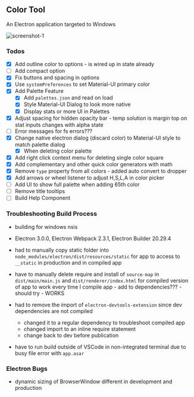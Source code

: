 ## Color Tool

An Electron application targeted to Windows

![screenshot-1](https://s3-us-west-1.amazonaws.com/benjaminadk/color-picker-1.PNG)

### Todos

- [x] Add outline color to options - is wired up in state already
- [ ] Add compact option
- [x] Fix buttons and spacing in options
- [x] Use `systemPreferences` to set Material-UI primary color
- [x] Add Palette Feature
  - [x] Add `palettes.json` and read on load
  - [x] Style Material-UI Dialog to look more native
  - [x] Display stats or more UI in Palettes
- [x] Adjust spacing for hidden opacity bar - temp solution is margin top on stat inputs changes with alpha state
- [ ] Error messages for fs errors???
- [x] Change native electron dialog (discard color) to Material-UI style to match palette dialog
  - [x] When deleting color palette
- [x] Add right click context menu for deleting single color square
- [x] Add complementary and other quick color generators with math
- [x] Remove `type` property from all colors - added auto convert to dropper
- [x] Add arrows or wheel listener to adjust H,S,L,A in color picker
- [ ] Add UI to show full palette when adding 65th color
- [ ] Remove title tooltips
- [ ] Build Help Component

### Troubleshooting Build Process

- building for windows nsis

- Electron 3.0.0, Electron Webpack 2.3.1, Electron Builder 20.29.4

- had to manually copy static folder into `node_modules/electron/dist/resources/static` for app to access to `__static` in production and in compiled app

- have to manually delete require and install of `source-map` in `dist/main/main.js` and `dist/renderer/index.html` for compiled version of app to work every time I compile app - add to dependencies??? - should try - WORKS

- had to remove the import of `electron-devtools-extension` since dev dependencies are not compiled

  - changed it to a regular dependency to troubleshoot compiled app
  - changed import to an inline require statement
  - change back to dev before publication

- have to run build outside of VSCode in non-integrated terminal due to busy file error with `app.asar`

### Electron Bugs

- dynamic sizing of BrowserWindow different in development and production
